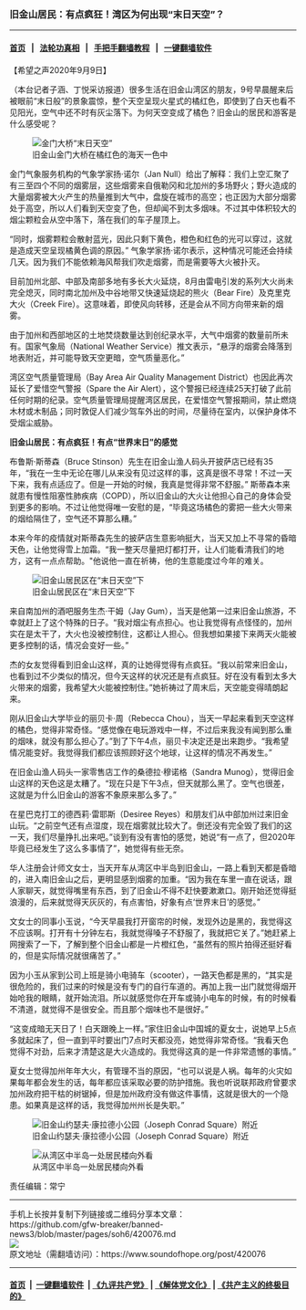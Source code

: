 ### 旧金山居民：有点疯狂！湾区为何出现“末日天空”？
------------------------

#### [首页](https://github.com/gfw-breaker/banned-news3/blob/master/README.md) &nbsp;&nbsp;|&nbsp;&nbsp; [法轮功真相](https://github.com/begood0513/basic/blob/master/README.md)  &nbsp;&nbsp;|&nbsp;&nbsp; [手把手翻墙教程](https://github.com/gfw-breaker/guides/wiki)  &nbsp;&nbsp;|&nbsp;&nbsp; [一键翻墙软件](https://github.com/gfw-breaker/nogfw/blob/master/README.md)  



<div><div class="Content__Wrapper sc-1bvya0-0 grZQxZ">
 <p class="meta-top">
  <span class="meta">
   【希望之声2020年9月9日】
  </span>
 </p>
 <p style="margin-bottom:13px">
  （本台记者子涵、丁悦采访报道）很多生活在旧金山湾区的朋友，9号早晨醒来后被眼前“末日般”的景象震惊，整个天空呈现火星式的橘红色，即使到了白天也看不见阳光，空气中还不时有灰尘落下。为何天空变成了橘色？旧金山的居民和游客是什么感受呢？
 </p>
 <figure class="OImage__StyledFigure-sc-1lfley0-0 hHSfVg">
  <img alt="金门大桥“末日天空”" src="https://img.soundofhope.org/2020-09/photo1-1599717367762.jpg"/>
  <br/><figcaption>
   旧金山金门大桥在橘红色的海天一色中
  </figcaption>
 </figure>
 <p>
  金门气象服务机构的气象学家扬·诺尔（Jan Null）给出了解释：我们上空汇聚了有三至四个不同的烟雾层，这些烟雾来自俄勒冈和北加州的多场野火；野火造成的大量烟雾被大火产生的热量推到大气中，盘旋在城市的高空；也正因为大部分烟雾处于高空，所以人们看到天空变了色，但却闻不到太多烟味。不过其中体积较大的烟尘颗粒会从空中落下，落在我们的车子屋顶上。
 </p>
 <div class="AD_Embed__Wrap-sc-1xslmin-0 igMuqX module desktop">
  <div>
  </div>
 </div>
 <p>
  “同时，烟雾颗粒会散射蓝光，因此只剩下黄色，橙色和红色的光可以穿过，这就是造成天空呈现橘黄色调的原因。” 气象学家扬·诺尔表示，这种情况可能还会持续几天。因为我们不能依赖海风帮我们吹走烟雾，而是需要等大火被扑灭。
 </p>
 <p>
  目前加州北部、中部及南部多地有多长大火延烧，8月由雷电引发的系列大火尚未完全熄灭，同时南北加州及中谷地带又快速延烧起的熊火（Bear Fire）及克里克大火（Creek Fire）。这意味着，即使风向转移，还是会从不同方向带来新的烟雾。
 </p>
 <p>
  由于加州和西部地区的土地焚烧数量达到创纪录水平，大气中烟雾的数量前所未有。国家气象局（National Weather Service）推文表示，“悬浮的烟雾会降落到地表附近，并可能导致天空更暗，空气质量恶化。”
 </p>
 <p>
  湾区空气质量管理局（Bay Area Air Quality Management District）也因此再次延长了爱惜空气警报（Spare the Air Alert），这个警报已经连续25天打破了此前任何时期的纪录。空气质量管理局提醒湾区居民，在爱惜空气警报期间，禁止燃烧木材或木制品；同时敦促人们减少驾车外出的时间，尽量待在室内，以保护身体不受烟尘威胁。
 </p>
 <p>
  <strong>
   旧金山居民：有点疯狂！有点“世界末日”的感觉
  </strong>
 </p>
 <p>
  布鲁斯·斯蒂森（Bruce Stinson）先生在旧金山渔人码头开披萨店已经有35年，“我在一生中无论在哪儿从来没有见过这样的事，这真是很不寻常！不过一天下来，我有点适应了。但是一开始的时候，我真是觉得非常不舒服。” 斯蒂森本来就患有慢性阻塞性肺疾病（COPD），所以旧金山的大火让他担心自己的身体会受到更多的影响。不过让他觉得唯一安慰的是，“毕竟这场橘色的雾把一些大火带来的烟给隔住了，空气还不算那么糟。”
 </p>
 <p>
  本来今年的疫情就对斯蒂森先生的披萨店生意影响挺大，当天又加上不寻常的昏暗天色，让他觉得雪上加霜。“我一整天尽量把灯都打开，让人们能看清我们的地方，这有一点点帮助。"他说他一直在祈祷，他的生意能度过今年的难关。
 </p>
 <figure class="OImage__StyledFigure-sc-1lfley0-0 hHSfVg">
  <img alt="旧金山居民区在“末日天空”下" src="https://img.soundofhope.org/2020-09/photo2-1599716398286.jpg"/>
  <br/><figcaption>
   旧金山居民区在“末日天空”下
  </figcaption>
 </figure>
 <p>
  来自南加州的酒吧服务生杰·干姆（Jay Gum），当天是他第一过来旧金山旅游，不幸就赶上了这个特殊的日子。“我对烟尘有点担心。也让我觉得有点怪怪的，加州实在是太干了，大火也没被控制住，这都让人担心。但我想如果接下来两天火能被更多控制的话，情况会变好一些。”
 </p>
 <p>
  杰的女友觉得看到旧金山这样，真的让她得觉得有点疯狂。“我以前常来旧金山，也看到过不少类似的情况，但今天这样的状况还是有点疯狂。好在没有看到太多大火带来的烟雾，我希望大火能被控制住。”她祈祷过了周末后，天空能变得晴朗起来。
 </p>
 <div class="AD_Embed__Wrap-sc-1xslmin-0 igMuqX module desktop">
  <div>
  </div>
 </div>
 <p>
  刚从旧金山大学毕业的丽贝卡·周（Rebecca Chou），当天一早起来看到天空这样的橘色，觉得非常奇怪。“感觉像在电玩游戏中一样，不过后来我没有闻到那么重的烟味，就没有那么担心了。”到了下午4点，丽贝卡决定还是出来跑步。“我希望情况能变好。我觉得我们都应该照顾好这个地球，让这样的情况不再发生。”
 </p>
 <p>
  在旧金山渔人码头一家零售店工作的桑德拉·穆诺格（Sandra Munog），觉得旧金山这样的天色这是太糟了。“现在只是下午3点，但天就那么黑了。空气也很差，这就是为什么旧金山的游客不象原来那么多了。”
 </p>
 <p>
  在星巴克打工的德西莉·雷耶斯（Desiree Reyes）和朋友们从中部加州过来旧金山玩。“之前空气还有点湿度，现在烟雾就比较大了。倒还没有完全毁了我们的这一天，我们尽量挣扎出来吧。”谈到有没有害怕的感觉，她说“有一点了，但2020年毕竟已经发生了这么多事情了”，她觉得有些无奈。
 </p>
 <p>
  华人注册会计师文女士，当天开车从湾区中半岛到旧金山，一路上看到天都是昏暗的，进入南旧金山之后，更明显感到烟雾的加重。“因为我在车里一直在说话，跟人家聊天，就觉得嘴里有东西，到了旧金山不得不赶快要漱漱口。刚开始还觉得挺浪漫的，后来就觉得天灰灰的，有点害怕，好象有点‘世界末日’的感觉。”
 </p>
 <p>
  文女士的同事小玉说，“今天早晨我打开窗帘的时候，发现外边是黑的，我觉得这不应该啊。打开有十分钟左右，我就觉得嗓子不舒服了，我就把它关了。”她赶紧上网搜索了一下，了解到整个旧金山都是一片橙红色，“虽然有的照片拍得还挺好看的，但是实际情况就很痛苦了。”
 </p>
 <p>
  因为小玉从家到公司上班是骑小电骑车（scooter），一路天色都是黑的，“其实是很危险的，我们过来的时候是没有专门的自行车道的。再加上我一出门就觉得烟开始呛我的眼睛，就开始流泪。所以就感觉你在开车或骑小电车的时候，有的时候看不清道，就觉得不是很安全。而且那个烟味也不是很好。”
 </p>
 <p>
  “这变成暗无天日了！白天跟晚上一样。”家住旧金山中国城的夏女士，说她早上5点多就起床了，但一直到平时要出门7点时天都没亮，她觉得非常奇怪。“我看天色觉得不对劲，后来才清楚这是大火造成的。我觉得这真的是一件非常遗憾的事情。”
 </p>
 <p>
  夏女士觉得加州年年大火，有管理不当的原因，“也可以说是人祸。每年的火灾如果每年都会发生的话，每年都应该采取必要的防护措施。我也听说联邦政府曾要求加州政府把干枯的树锯掉，但是加州政府没有做这件事情，这就是很大的一个隐患。如果真是这样的话，我觉得加州州长是失职。”
 </p>
 <figure class="OImage__StyledFigure-sc-1lfley0-0 hHSfVg">
  <img alt="旧金山约瑟夫·康拉德小公园（Joseph Conrad Square）附近" src="https://img.soundofhope.org/2020-09/photo3-1599718398399.jpg"/>
  <br/><figcaption>
   旧金山约瑟夫·康拉德小公园（Joseph Conrad Square）附近
  </figcaption>
 </figure>
 <figure class="OImage__StyledFigure-sc-1lfley0-0 hHSfVg">
  <img alt="从湾区中半岛一处居民楼向外看" src="https://img.soundofhope.org/2020-09/photo4-1599717759821.jpeg"/>
  <br/><figcaption>
   从湾区中半岛一处居民楼向外看
  </figcaption>
 </figure>
 <p style="margin-bottom:13px">
 </p>
 <p class="meta-btm">
  责任编辑：常宁
 </p>
</div>
</div>
<hr/>
手机上长按并复制下列链接或二维码分享本文章：<br/>
https://github.com/gfw-breaker/banned-news3/blob/master/pages/soh6/420076.md <br/>
<a href='https://github.com/gfw-breaker/banned-news3/blob/master/pages/soh6/420076.md'><img src='https://github.com/gfw-breaker/banned-news3/blob/master/pages/soh6/420076.md.png'/></a> <br/>
原文地址（需翻墙访问）：https://www.soundofhope.org/post/420076


------------------------
#### [首页](https://github.com/gfw-breaker/banned-news3/blob/master/README.md) &nbsp;|&nbsp; [一键翻墙软件](https://github.com/gfw-breaker/nogfw/blob/master/README.md) &nbsp;| [《九评共产党》](https://github.com/gfw-breaker/9ping.md/blob/master/README.md#九评之一评共产党是什么) | [《解体党文化》](https://github.com/gfw-breaker/jtdwh.md/blob/master/README.md) | [《共产主义的终极目的》](https://github.com/gfw-breaker/gczydzjmd.md/blob/master/README.md)


<img src='http://gfw-breaker.win/banned-news3/pages/soh6/420076.md' width='0px' height='0px'/>